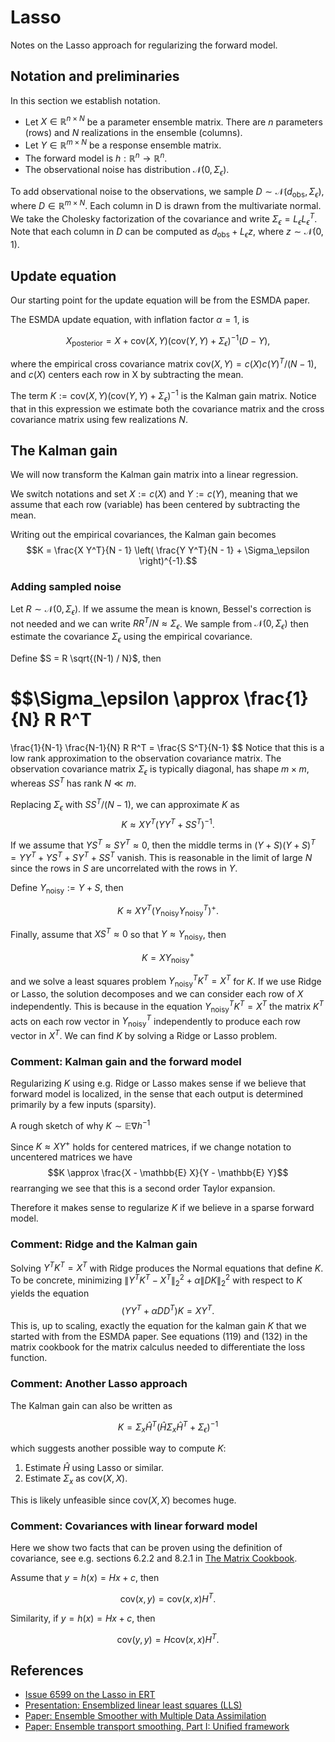 # Lasso

Notes on the Lasso approach for regularizing the forward model.

## Notation and preliminaries

In this section we establish notation.

- Let $X \in \mathbb{R}^{n \times N}$ be a parameter ensemble matrix.
There are $n$ parameters (rows) and $N$ realizations in the ensemble (columns).
- Let $Y \in \mathbb{R}^{m \times N}$ be a response ensemble matrix.
- The forward model is $h: \mathbb{R}^n \to \mathbb{R}^n$.
- The observational noise has distribution $\mathcal{N}(0, \Sigma_\epsilon)$.

To add observational noise to the observations, we sample $D \sim \mathcal{N}(d_\text{obs}, \Sigma_\epsilon)$, where $D \in \mathbb{R}^{m \times N}$.
Each column in D is drawn from the multivariate normal.
We take the Cholesky factorization of the covariance and write $\Sigma_\epsilon = L_\epsilon  L_\epsilon^T$.
Note that each column in $D$ can be computed as $d_\text{obs} + L_\epsilon z$, where $z \sim \mathcal{N}(0, 1)$.

## Update equation

Our starting point for the update equation will be from the ESMDA paper.

The ESMDA update equation, with inflation factor $\alpha=1$, is

$$X_\text{posterior} = X + \text{cov}(X, Y) (\text{cov}(Y, Y) + \Sigma_\epsilon)^{-1} (D - Y),$$

where the empirical cross covariance matrix $\text{cov}(X, Y) = c(X) c(Y)^T / (N - 1)$, and $c(X)$ centers each row in X by subtracting the mean.

The term $K := \text{cov}(X, Y) (\text{cov}(Y, Y) + \Sigma_\epsilon)^{-1}$ is the Kalman gain matrix.
Notice that in this expression we estimate both the covariance matrix and the cross covariance matrix using few realizations $N$.

## The Kalman gain

We will now transform the Kalman gain matrix into a linear regression.

We switch notations and set $X := c(X)$ and $Y := c(Y)$, meaning that we assume that each row (variable) has been centered by subtracting the mean.

Writing out the empirical covariances, the Kalman gain becomes
$$K = \frac{X Y^T}{N - 1} \left(
\frac{Y Y^T}{N - 1} + \Sigma_\epsilon
\right)^{-1}.$$

### Adding sampled noise

Let $R \sim \mathcal{N}(0, \Sigma_\epsilon)$.
If we assume the mean is known, Bessel's correction is not needed and we can write $R R^T / N \approx \Sigma_\epsilon$.
We sample from $\mathcal{N}(0, \Sigma_\epsilon)$ then estimate the covariance $\Sigma_\epsilon$ using the empirical covariance.

Define $S = R \sqrt{(N-1) / N}$, then

$$\Sigma_\epsilon \approx
\frac{1}{N} R R^T
=
\frac{1}{N-1} \frac{N-1}{N} R R^T
= \frac{S S^T}{N-1}
$$
Notice that this is a low rank approximation to the observation covariance matrix.
The observation covariance matrix $\Sigma_\epsilon$ is typically diagonal, has shape $m \times m$, whereas $S S^T$ has rank $N \ll m$.

Replacing $\Sigma_\epsilon$ with $S S^T / (N - 1)$,
we can approximate $K$ as
$$K \approx X Y^T \left(
Y Y^T + S S^T
\right)^{-1}.$$

If we assume that $YS^T \approx SY^T \approx 0$, then the middle terms in $(Y +S)( Y + S)^T = Y Y^T + Y S^T + SY^T  + SS^T$ vanish.
This is reasonable in the limit of large $N$ since the rows in $S$ are uncorrelated with the rows in $Y$.

Define $Y_\text{noisy} := Y + S$, then

$$K \approx X Y^T \left(
Y_\text{noisy} Y_\text{noisy}^T
\right)^{+}.$$

Finally, assume that $X S^T \approx 0$ so that $Y \approx Y_\text{noisy}$, then

$$K = X Y_\text{noisy}^{+}$$

and we solve a least squares problem $Y_\text{noisy}^T K^T = X^T$ for $K$.
If we use Ridge or Lasso, the solution decomposes and we can consider each row of $X$ independently.
This is because in the equation $Y_\text{noisy}^T K^T = X^T$ the matrix $K^T$ acts on each row vector in $Y_\text{noisy}^T$ independently to produce each row vector in $X^T$.
We can find $K$ by solving a Ridge or Lasso problem.

### Comment: Kalman gain and the forward model

Regularizing $K$ using e.g. Ridge or Lasso makes sense if we believe that forward model is localized, in the sense that each output is determined primarily by a few inputs (sparsity).

A rough sketch of why $K \sim \mathbb{E} \nabla h^{-1}$

Since $K \approx X Y^{+}$ holds for centered matrices, if we change notation to uncentered matrices we have
$$K \approx \frac{X - \mathbb{E} X}{Y - \mathbb{E} Y}$$
rearranging we see that this is a second order Taylor expansion.

Therefore it makes sense to regularize $K$ if we believe in a sparse forward model.

### Comment: Ridge and the Kalman gain

Solving $Y^T K^T = X^T$ with Ridge produces the Normal equations that define $K$.
To be concrete, minimizing $\lVert Y^T K^T - X^T \rVert_2^2 + \alpha \lVert D K \rVert_2^2$ with respect to $K$ yields the equation
$$\left( Y Y^T + \alpha D D^T\right) K = X Y^T.$$
This is, up to scaling, exactly the equation for the kalman gain $K$ that we started with from the ESMDA paper.
See equations (119) and (132) in the matrix cookbook for the matrix calculus needed to differentiate the loss function.

### Comment: Another Lasso approach

The Kalman gain can also be written as

$$K = \Sigma_{x} \hat{H}^T (\hat{H}\Sigma_{x}\hat{H}^T + \Sigma_{\epsilon})^{-1}$$

which suggests another possible way to compute $K$:

1. Estimate $\hat{H}$ using Lasso or similar.
2. Estimate $\Sigma_{x}$ as $\text{cov}(X, X)$.

This is likely unfeasible since $\text{cov}(X, X)$ becomes huge.

### Comment: Covariances with linear forward model

Here we show two facts that can be proven using the definition of covariance, see e.g. sections 6.2.2 and 8.2.1 in [The Matrix Cookbook](https://www.math.uwaterloo.ca/~hwolkowi/matrixcookbook.pdf).

Assume that $y = h(x) = H x + c$, then

$$\text{cov}(x, y ) = \text{cov}(x, x) H^T.$$

Similarity, if $y = h(x) = H x + c$, then

$$\text{cov}(y, y ) = H \text{cov}(x, x) H^T.$$

## References

- [Issue 6599 on the Lasso in ERT](https://github.com/equinor/ert/issues/6599)
- [Presentation: Ensemblized linear least squares (LLS)](https://ncda-fs.web.norce.cloud/WS2023/raanes.pdf)
- [Paper: Ensemble Smoother with Multiple Data Assimilation](http://dx.doi.org/10.1016/j.cageo.2012.03.011)
- [Paper: Ensemble transport smoothing. Part I: Unified framework](https://arxiv.org/pdf/2210.17000.pdf)